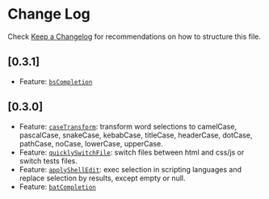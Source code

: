 # Change Log

Check [Keep a Changelog](http://keepachangelog.com/) for recommendations on how to structure this file.

## [0.3.1]

- Feature: [`bsCompletion`](./src/bsCompletion.ts)

## [0.3.0]

- Feature: [`caseTransform`](./src/caseTransform.ts): transform word selections to camelCase, pascalCase, snakeCase, kebabCase, titleCase, headerCase, dotCase, pathCase, noCase, lowerCase, upperCase.
- Feature: [`quicklySwitchFile`](./src/quicklySwitchFile.ts): switch files between html and css/js or switch tests files.
- Feature: [`applyShellEdit`](./src/applyShellEdit.ts): exec selection in scripting languages and replace selection by results, except empty or null.
- Feature: [`batCompletion`](./src/batCompletion.ts)
